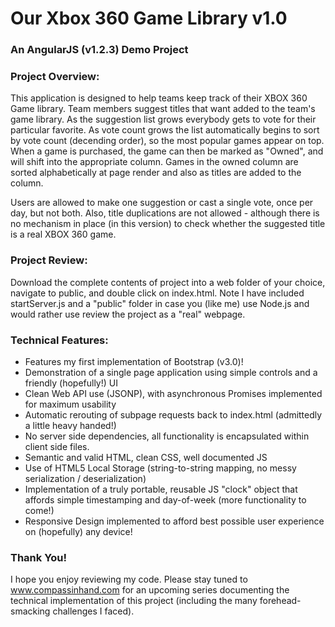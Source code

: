 <h1>Our Xbox 360 Game Library v1.0</h1>
<h3>An AngularJS (v1.2.3) Demo Project</h3>

<h3>Project Overview:</h3>

<p>
This application is designed to help teams keep track of their XBOX 360 Game library. Team members suggest titles that want added to the team's game library. As the suggestion list grows everybody gets to vote for their particular favorite. As vote count grows the list automatically begins to sort by vote count (decending order), so the most popular games appear on top. When a game is purchased, the game can then be marked as "Owned", and will shift into the appropriate column. Games in the owned column are sorted alphabetically at page render and also as titles are added to the column.
</p>

<p>
Users are allowed to make one suggestion or cast a single vote, once per day, but not both. Also, title duplications are not allowed - although there is no mechanism in place (in this version) to check whether the suggested title is a real XBOX 360 game.
</p>


<h3>Project Review:</h3>

<p>
Download the complete contents of project into a web folder of your choice, navigate to public, and double click on index.html. Note I have included startServer.js and a "public" folder in case you (like me) use Node.js and would rather use review the project as a "real" webpage.
</p>

<h3>Technical Features:</h3>

<ul>
<li> Features my first implementation of Bootstrap (v3.0)! </li>
<li> Demonstration of a single page application using simple controls and a friendly (hopefully!) UI </li>
<li> Clean Web API use (JSONP), with asynchronous Promises implemented for maximum usability </li>
<li> Automatic rerouting of subpage requests back to index.html (admittedly a little heavy handed!) </li>
<li> No server side dependencies, all functionality is encapsulated within client side files. </li>
<li> Semantic and valid HTML, clean CSS, well documented JS </li>
<li> Use of HTML5 Local Storage (string-to-string mapping, no messy serialization / deserialization) </li>
<li> Implementation of a truly portable, reusable JS "clock" object that affords simple timestamping and day-of-week (more functionality to come!) </li>
<li> Responsive Design implemented to afford best possible user experience on (hopefully) any device!
</ul>

<h3>Thank You!</h3>

<p>
I hope you enjoy reviewing my code. Please stay tuned to <a href="http://www.compassinhand.com">www.compassinhand.com</a> for an upcoming series documenting the technical implementation of this project (including the many forehead-smacking challenges I faced).
</p>

